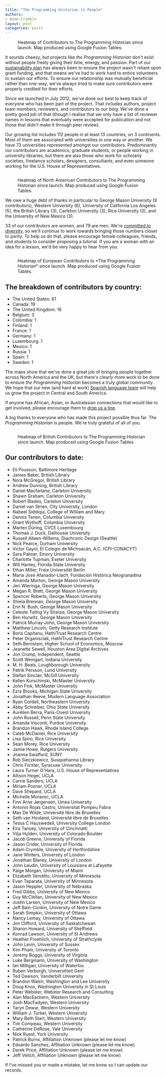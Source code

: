 ```yaml
---
title: "The Programming Historian is People"
authors: 
- Adam Crymble 
layout: post
categories: posts
---
```


<p><figure><a href="/images/ph-is-people/PhPeople-earth.png">
        <img src="/images/ph-is-people/PhPeople-earth.png" alt=""/></a><figcaption>
    Heatmap of Contributors to The Programming Historian since launch. Map produced using Google Fusion Tables.</figcaption></figure></p>
    
It sounds cheesy, but projects like *the Programming Historian* don't exist without people freely giving their time, energy, and passion. Part of our [sustainability plan](/#funding--ownership) has always been to ensure the project wasn't reliant upon grant funding, and that means we've had to work hard to entice volunteers to sustain our efforts. To ensure our relationship was mutually beneficial rather than one-way, we've always tried to make sure contributors were properly credited for their efforts.

Since we launched in July 2012, we've done our best to keep track of everyone who has been part of the project. That includes authors, project team members, reviewers, and contributors to our blog. We've done a pretty good job of that (though I realise that we only have a list of reviewer names in lessons that eventually were accepted for publication and not those that didn't make it through peer review).

Our growing list includes 112 people in at least 13 countries, on 3 continents. Most of them are associated with universities in one way or another. We have 73 universities represented amongst our contributors. Predominantly our contributors are academics, graduate students, or people working in university libraries, but there are also those who work for scholarly societies, freelance scholars, designers, consultants, and even someone working for the U.S. House of Representatives.


<figure>
<a href="/images/ph-is-people/PhPeople-northAmerica.png">
        <img src="/images/ph-is-people/PhPeople-northAmerica.png" alt=""/>
    </a>
    <figcaption>
    <p>Heatmap of North American Contributors to The Programming Historian since launch. Map produced using Google Fusion Tables.</p>
</figcaption>
</figure>

We owe a huge debt of thanks in particular to George Mason University (9 contributors), Western University (6), University of California Los Angeles (5), the British Library (3), Carleton University (3), Rice University (3), and the University of New Mexico (3).

33 of our contributors are women, and 79 are men. We're [committed to diversity](/posts/PH-commitment-to-diversity), so we'll continue to work towards bringing those numbers closer to parity. To help us do that, please encourage female colleagues, friends, and students to consider proposing a tutorial. If you are a woman with an idea for a lesson, we'd be very happy to hear from you.

<figure>
<a href="/images/ph-is-people/PhPeople-Europe.png">
        <img src="/images/ph-is-people/PhPeople-Europe.png" alt=""/>
    </a>
    <figcaption>
    <p>Heatmap of European Contributors to *The Programming Historian* since launch. Map produced using Google Fusion Tables.</p>
</figcaption>
</figure>

## The breakdown of contributors by country:

* The United States: 61
* Canada: 19
* The United Kingdom: 16
* Belgium: 3
* Colombia: 1
* Finland: 1
* France: 1
* Germany: 1
* Luxembourg: 1
* Mexico: 1
* Russia: 1
* Spain: 1
* Sweden: 1

The maps show that we've done a great job of bringing people together across North America and the UK, but there's clearly more work to be done to ensure *the Programming Historian* becomes a truly global community. We hope that our new (and hard at work) [Spanish language team](/posts/announcing-new-team-spanish-language-editors) will help us grow the project in Central and South America.

If anyone has African, Asian, or Australasian connections that would like to get involved, please encourage them to [drop us a line](/project-team).

A big thanks to everyone who has made this project possible thus far. *The Programming Historian* is people. We're truly grateful of all of you.

<figure>
<a href="/images/ph-is-people/PhPeople-uk.png">
        <img src="/images/ph-is-people/PhPeople-uk.png" alt=""/>
    </a>
    <figcaption>
    <p>Heatmap of British Contributors to The Programming Historian since launch. Map produced using Google Fusion Tables.</p>
</figcaption>
</figure>

## Our contributors to date:

* Eli Pousson, Baltimore Heritage
* James Baker, British Library
* Nora McGregor, British Library
* Andrew Dunning, British Library
* Daniel Macfarlane, Carleton University
* Shawn Graham, Carleton University
* Robert Blades, Carleton University
* Daniel van Strien, City University, London
* Nabeel Siddiqui, College of William and Mary
* Dennis Tenen, Columbia University
* Grant Wythoff, Columbia University
* Marten D&uuml;ring, CVCE Luxembourg
* Thomas J. Duck, Dalhousie University
* Russell Alleen-Willems, Diachronic Design (Seattle)
* Nick Pearce, Durham University
* Victor Gayol, El Colegio de Michoac&aacute;n, A.C. (CPI-CONACYT)
* Sara Palmer, Emory University
* Charlotte Tupman, Exeter University
* Will Hanley, Florida State University
* Ethan Miller, Freie Universit&auml;t Berlin
* Maria Jos&eacute; Afanador-Llach, Fundaci&oacute;n Hist&oacute;rica Neogranadina
* Amanda Morton, George Mason University
* Jeri Wieringa, George Mason University
* Megan R. Brett, George Mason University
* Spencer Roberts, George Mason University
* Shiela Brennan, George Mason University
* Erin N. Bush, George Mason University
* Celeste T&#432;&#7903;ng Vy Sharpe, George Mason University
* Ben Hurwitz, George Mason University
* Patrick Murray-John, George Mason University
* Matthew Lincoln, Getty Research Institute
* Boris Capitanu, HathiTrust Research Centre
* Peter Organisciak, HathiTrust Research Centre
* Seth Bernstein, Higher School of Economics, Moscow
* Jeanette Sewell, Houston Area Digital Archives
* Jon Crump, Independent, Seattle
* Scott Weingart, Indiana University
* M. H. Beals, Loughborough University
* Patrik Persson, Lund University
* St&eacute;fan Sinclair, McGill University
* Kellen Kurschinski, McMaster University
* John Fink, McMaster University
* Ezra Brooks, Michigan State University
* Jonathan Reeve, Modern Language Association
* Ryan Cordell, Northeastern University
* Abby Schreiber, Ohio State University
* Aur&eacute;lien Berra, Paris-Ouest University
* John Russell, Penn State University
* Amanda Visconti, Purdue University
* Brandon Hawk, Rhode Island College
* Caleb McDaniel, Rice University
* Lisa Spiro, Rice University
* Sean Morey, Rice University
* Jamie Howe, Rutgers University
* Joanna Swafford, SUNY
* Rob Sieczkiewicz, Susquehanna Library
* Chris Forster, Syracuse University
* Laura Turner O'Hara, U.S. House of Representatives
* Allison Hegel, UCLA
* Carrie Sanders, UCLA
* Miriam Posner, UCLA
* Dave Shepard, UCLA
* Michelle Moravec, UCLA
* Finn Arne J&oslash;rgensen, Umea University
* Antonio Rojas Castro, Universitat Pompeu Fabra
* Max De Wilde, Universit&eacute; libre de Bruxelles
* Seth van Hooland, Universit&eacute; libre de Bruxelles
* Tessa C Hauswedell, University College London
* Eira Tansey, University of Cincinnatti
* Vilja Hulden, University of Colorado Boulder
* Jacob Greene, University of Florida
* Jason Crider, University of Florida
* Adam Crymble, University of Hertfordshire
* Jane Winters, University of London
* Jonathan Blaney, University of London
* John Laudin, University of Louisiana at Lafayette
* Paige Morgan, University of Miami
* Elizabeth Venditto, University of Minnesota
* Evan Taparata, University of Minnesota
* Jason Heppler, University of Nebraska
* Fred Gibbs, University of New Mexico
* Guy McClellan, University of New Mexico
* Justin Larsen, University of New Mexico
* Jeff Bain-Conkin, University of Notre Dame
* Sarah Simpkin, University of Ottawa
* Nancy Lemay, University of Ottawa
* Jim Clifford, University of Saskatchewan
* Sharon Howard, University of Sheffield
* Konrad Lawson, University of St Andrews
* Heather Froehlich, University of Strathclyde
* John Levin, University of Sussex
* Kim Pham, University of Toronto
* Jeremy Boggs, University of Virginia
* Luke Bergmann, University of Washington
* Ian Milligan, University of Waterloo
* Ruben Verborgh, Universtiteit Gent
* Ted Dawson, Vanderbilt University
* Brandon Walsh, Washington and Lee University
* Doug Knox, Washington University in St Louis
* Peter Webster, Webster Research and Consulting
* Alan MacEachern, Western University
* Josh MacFadyen, Western University
* Taryn Dewar, Western University
* William J. Turkel, Western University
* Mary Beth Start, Western University
* Tim Compeau, Western University
* Catherine DeRose, Yale University
* Nick Ruest, York University
* Patrick Burns, Affiliation Unknown (please let me know)
* Eduardo Sanchez, Affiliation Unknown (please let me know)
* Derek Price, Affiliation Unknown (please let me know)
* Jeff Veitch, Affiliation Unknown (please let me know)

If I've missed you or made a mistake, let me know so I can update our records.
